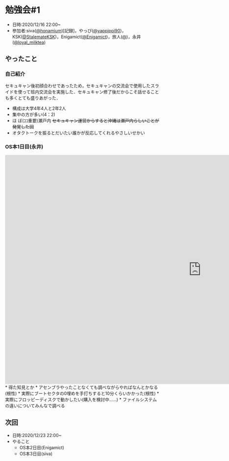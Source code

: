 # 勉強会#1
- 日時:2020/12/16 22:00~
- 参加者:siva([@honamium](https://twitter.com/honamium/ "twitter"))[記録]，やっぴ([@yappippi90](https://twitter.com/yappippi90/ "twitter"))，KSK([@StalemateKSK](https://twitter.com/StalemateKSK/ "twitter"))，Enigamict([@Enigamict](https://twitter.com/Enigamict/ "twitter"))，旅人([@](https://twitter.com// "twitter"))，永井([@loyal_milktea](https://twitter.com/loyal_milktea/ "twitter"))


## やったこと

### 自己紹介
セキュキャン後初顔合わせであったため，セキュキャンの交流会で使用したスライドを使って班内交流会を実施した．セキュキャン修了後だからこそ話せることも多くとても盛りあがった．
- 構成は大学4年4人と2年2人
- 集中の方が多い(4：2)
- ほ ぼ(ｺｺ重要)瀬戸内
	~~セキュキャン運営からすると沖縄は瀬戸内らしいことが発覚した回~~
- オタクトークを振るとだいたい誰かが反応してくれるやさしいせかい

### OS本1日目(永井)
<div class="g-slide">
<iframe src="https://docs.google.com/presentation/d/e/2PACX-1vSKxoiXP3G7FdQENLsCJi3tlkq0j2vnrizRewOfMZvrwDanIEL0KE0AQLZ6rtSauT2Vr79Ee4qNRlUp/embed?start=false&loop=false&delayms=3000" frameborder="0" width="1280" height="749" allowfullscreen="true" mozallowfullscreen="true" webkitallowfullscreen="true"></iframe>
</div>
* 得た知見とか
  * アセンブラやったことなくても調べながらやればなんとかなる(根性)
  * 実際にブートセクタの0埋めを手打ちすると10分くらいかかった(根性)
  * 実際にフロッピーディスクで動かしたい(購入を検討中……)
  * ファイルシステムの違いについてみんなで調べる

## 次回
- 日時:2020/12/23 22:00~
- やること
  - OS本2日目(Enigamict)
  - OS本3日目(siva)
